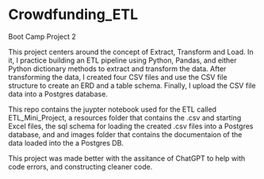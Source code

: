 # Crowdfunding_ETL
Boot Camp Project 2 

This project centers around the concept of Extract, Transform and Load. 
In it, I practice building an ETL pipeline using Python, Pandas, and either Python dictionary methods to extract and transform the data. After transforming the data, I created four CSV files and use the CSV file structure to create an ERD and a table schema. Finally, I upload the CSV file data into a Postgres database. 

This repo contains the juypter notebook used for the ETL called ETL_Mini_Project, a resources folder that contains the .csv and starting Excel files, the sql schema for loading the created .csv files into a Postgres database, and and images folder that contains the documentaion of the data loaded into the a Postgres DB.

This project was made better with the assitance of ChatGPT to help with code errors, and constructing cleaner code. 
